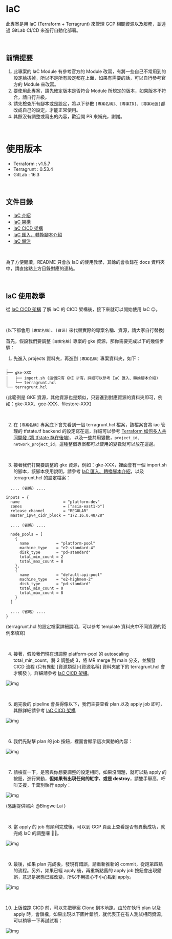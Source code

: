 # IaC

此專案是用 IaC (Terraform + Terragrunt) 來管理 GCP 相關資源以及服務，並透過 GitLab CI/CD 來進行自動化部署。

<br>

## 前情提要

1. 此專案的 IaC Module 有參考官方的 Module 改寫，有將一些自己不常用到的設定給拔掉，所以不是所有設定都在上面，如果有需要的話，可以自行參考官方的 Module 來改寫。
2. 要使用此專案，請先確定版本是否符合 Module 所規定的版本，如果版本不符合，請自行升級。
3. 請先檢查所有腳本或是設定，將以下參數 `[專案名稱]`、`[專案ID]`、`[專案地區]`都改成自己的設定，才能正常使用。
4. 其餘沒有調整或寫出的內容，歡迎開 PR 來補充，謝謝。

<br>

# 使用版本

- Terraform : v1.5.7
- Terragrunt : 0.53.4
- GitLab : 16.3

<br>

## 文件目錄

- [IaC 介紹](https://github.com/880831ian/IaC/blob/master/docs/iac-introduce.md)
- [IaC 架構](https://github.com/880831ian/IaC/blob/master/docs/iac-introduce.md)
- [IaC CICD 架構](https://github.com/880831ian/IaC/blob/master/docs/iac-cicd-framework.md)
- [IaC 匯入、轉換腳本介紹](https://github.com/880831ian/IaC/blob/master/docs/iac-import-conversion-scripts.md)
- [IaC 備注](https://github.com/880831ian/IaC/blob/master/docs/iac-remark.md)

<br>

為了方便閱讀，README 只會放 IaC 的使用教學，其餘的會收錄在 docs 資料夾中，請直接點上方目錄對應的連結。

<br>

## IaC 使用教學

從 [IaC CICD 架構](https://github.com/880831ian/IaC/blob/master/docs/iac-cicd-framework.md) 了解 IaC 的 CICD 架構後，接下來就可以開始使用 IaC 😉。

<br>

(以下都會用 `[專案名稱]`、`[資源]` 來代替實際的專案名稱、資源，請大家自行替換)

首先，假設我們要調整 `[專案名稱]` 專案的 gke 資源，那你需要完成以下的幾個步驟：

1. 先進入 projects 資料夾，再進到 `[專案名稱]` 專案資料夾，如下：

```
.
├── gke-XXX
│   ├── import.sh (這個只有 GKE 才有，詳細可以參考 IaC 匯入、轉換腳本介紹)
│   └── terragrunt.hcl
└── terragrunt.hcl
```

(此範例是 GKE 資源，其他資源也是類似，只要進到對應資源的資料夾即可，例如：gke-XXX、gce-XXX、filestore-XXX)

<br>

2. 在 `[專案名稱]` 專案底下會先看到一個 terragrunt.hcl 檔案，該檔案會將 iac 管理的 tfstate.tf backend 的設定寫在這，詳細可以參考 [Terraform 如何多人共同開發 (將 tfstate 存在後端)](https://blog.pin-yi.me/terraform-tfstate/)，以及一些共用變數，`project_id`、`network_project_id`，這種整個專案都可以使用的變數就可以放在這邊。

<br>

3. 接著我們打開要調整的 gke 資源，例如：gke-XXX，裡面會有一個 import.sh 的腳本，該腳本使用說明，請參考 [IaC 匯入、轉換腳本介紹](https://github.com/880831ian/IaC/blob/master/docs/iac-import-conversion-scripts.md)，以及 terragrunt.hcl 的設定檔案：

```
  .... (省略) ....

inputs = {
  name                   = "platform-dev"
  zones                  = ["asia-east1-b"]
  release_channel        = "REGULAR"
  master_ipv4_cidr_block = "172.16.0.48/28"

  .... (省略) ....

  node_pools = [
    {
      name            = "platform-pool"
      machine_type    = "e2-standard-4"
      disk_type       = "pd-standard"
      total_min_count = 2
      total_max_count = 8
    },
    {
      name            = "default-api-pool"
      machine_type    = "e2-highmem-2"
      disk_type       = "pd-standard"
      total_min_count = 0
      total_max_count = 8
    }
  ]

  .... (省略) ....
}
```

(terragrunt.hcl 的設定檔案詳細說明，可以參考 template 資料夾中不同資源的範例來填寫)

<br>

4. 接著，假設我們現在想調整 platform-pool 的 autoscaling total_min_count，將 2 調整成 3，將 MR merge 到 main 分支，並觸發 CICD 流程 (只有異動 [資源類型]-[資源名稱] 資料夾底下的 terragrunt.hcl 會才觸發 )，詳細請參考 [IaC CICD 架構](https://github.com/880831ian/IaC/blob/master/docs/iac-cicd-framework.md)。

![img](images/mWR6BZV.png)

<br>

5. 跑完後的 pipeline 會長得像以下，我們主要查看 plan 以及 apply job 即可，其餘詳細請參考 [IaC CICD 架構](https://github.com/880831ian/IaC/blob/master/docs/iac-cicd-framework.md)

![img](images/8xvktJM.png)

<br>

6. 我們先點擊 plan 的 job 按鈕，裡面會顯示這次異動的內容：

![img](images/63o90fB.png)

<br>

7. 請檢查一下，是否與你想要調整的設定相同，如果沒問題，就可以點 apply 的按鈕，進行異動，<b>但如果有出現任何的紅字、或是 destroy</b>，請雙手舉高，呼叫支援，千萬別執行 apply：

![img](images/qQ8AN1y.png)

(感謝提供照片 @BingweiLai )

<br>

8. 當 apply 的 job 有順利完成後，可以到 GCP 頁面上查看是否有異動成功，就完成 IaC 的調整囉 🎉🎉。

![img](images/M8RoqmH.png)

<br>

9. 最後，如果 plan 完成後，發現有錯誤，請重新推新的 commit，從跑第四點的流程。另外，如果已經 apply 後，再重新點舊的 apply job 按鈕會出現錯誤，意思是狀態已經改變，所以不用擔心不小心點到 apply。

![img](images/TcyixSg.png)

<br>

10. 上版控跑 CICD 前，可以先把專案 Clone 到本地跑，由於在執行 plan 以及 apply 時，會鎖檔，如果出現以下圖片錯誤，就代表正在有人測試相同資源，可以稍等一下再試試看：

![img](images/yZXCPoY.png)
